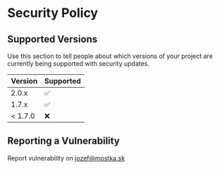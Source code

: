 # Security Policy

## Supported Versions

Use this section to tell people about which versions of your project are
currently being supported with security updates.

| Version | Supported          |
| ------- | ------------------ |
| 2.0.x   | :white_check_mark: |
| 1.7.x   | :white_check_mark: |
| < 1.7.0 | :x:                |

## Reporting a Vulnerability

Report vulnerability on jozef@mostka.sk
